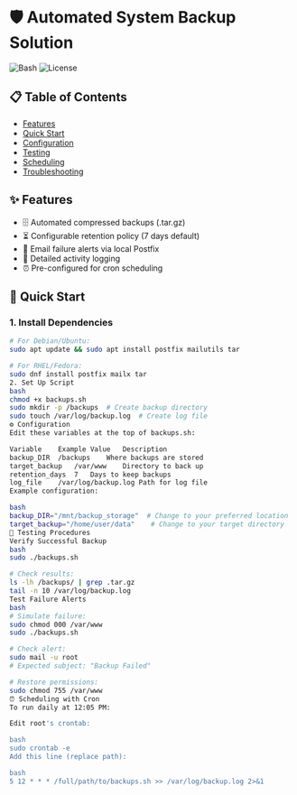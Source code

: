 # 🛡️ Automated System Backup Solution

![Bash](https://img.shields.io/badge/shell_script-%23121011.svg?style=for-the-badge&logo=gnu-bash&logoColor=white)
![License](https://img.shields.io/badge/license-MIT-blue.svg)

## 📋 Table of Contents
- [Features](#-features)
- [Quick Start](#-quick-start)
- [Configuration](#-configuration)
- [Testing](#-testing)
- [Scheduling](#-scheduling)
- [Troubleshooting](#-troubleshooting)

## ✨ Features
- 🗄️ Automated compressed backups (.tar.gz)
- ⏳ Configurable retention policy (7 days default)
- 📧 Email failure alerts via local Postfix
- 📝 Detailed activity logging
- ⏰ Pre-configured for cron scheduling

## 🚀 Quick Start

### 1. Install Dependencies
```bash
# For Debian/Ubuntu:
sudo apt update && sudo apt install postfix mailutils tar

# For RHEL/Fedora:
sudo dnf install postfix mailx tar
2. Set Up Script
bash
chmod +x backups.sh
sudo mkdir -p /backups  # Create backup directory
sudo touch /var/log/backup.log  # Create log file
⚙️ Configuration
Edit these variables at the top of backups.sh:

Variable	Example Value	Description
backup_DIR	/backups	Where backups are stored
target_backup	/var/www	Directory to back up
retention_days	7	Days to keep backups
log_file	/var/log/backup.log	Path for log file
Example configuration:

bash
backup_DIR="/mnt/backup_storage"  # Change to your preferred location
target_backup="/home/user/data"    # Change to your target directory
🧪 Testing Procedures
Verify Successful Backup
bash
sudo ./backups.sh

# Check results:
ls -lh /backups/ | grep .tar.gz
tail -n 10 /var/log/backup.log
Test Failure Alerts
bash
# Simulate failure:
sudo chmod 000 /var/www
sudo ./backups.sh

# Check alert:
sudo mail -u root
# Expected subject: "Backup Failed"

# Restore permissions:
sudo chmod 755 /var/www
⏰ Scheduling with Cron
To run daily at 12:05 PM:

Edit root's crontab:

bash
sudo crontab -e
Add this line (replace path):

bash
5 12 * * * /full/path/to/backups.sh >> /var/log/backup.log 2>&1
